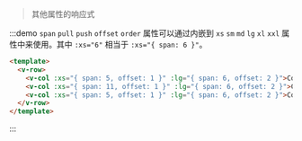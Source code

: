 > 其他属性的响应式

:::demo `span` `pull` `push` `offset` `order` 属性可以通过内嵌到 `xs` `sm` `md` `lg` `xl` `xxl` 属性中来使用。其中 `:xs="6"` 相当于 `:xs="{ span: 6 }"`。

```html
<template>
  <v-row>
    <v-col :xs="{ span: 5, offset: 1 }" :lg="{ span: 6, offset: 2 }">Col</v-col>
    <v-col :xs="{ span: 11, offset: 1 }" :lg="{ span: 6, offset: 2 }">Col</v-col>
    <v-col :xs="{ span: 5, offset: 1 }" :lg="{ span: 6, offset: 2 }">Col</v-col>
  </v-row>
</template>
```
:::




